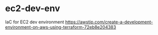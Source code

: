 # ec2-dev-env

IaC for EC2 dev environment
https://awstip.com/create-a-development-environment-on-aws-using-terraform-72eb8e204383
